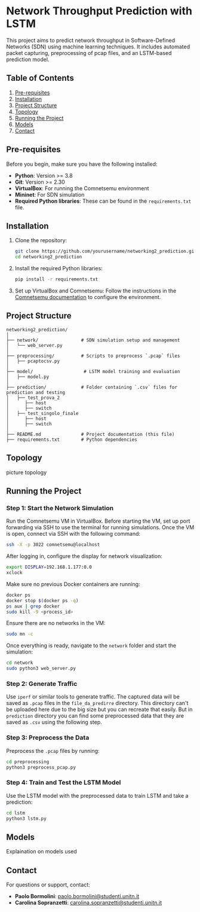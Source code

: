 
# Network Throughput Prediction with LSTM

This project aims to predict network throughput in Software-Defined Networks (SDN) using machine learning techniques. It includes automated packet capturing, preprocessing of pcap files, and an LSTM-based prediction model.

## Table of Contents
1. [Pre-requisites](#prerequisites)
2. [Installation](#installation)
3. [Project Structure](#project-structure)
4. [Topology](#topology)
5. [Running the Project](#running-the-project)
6. [Models](#models)
7. [Contact](#contact)

## Pre-requisites

Before you begin, make sure you have the following installed:

- **Python**: Version >= 3.8
- **Git**: Version >= 2.30
- **VirtualBox**: For running the Comnetsemu environment
- **Mininet**: For SDN simulation
- **Required Python libraries**: These can be found in the `requirements.txt` file.

## Installation

1. Clone the repository:
   ```bash
   git clone https://github.com/yourusername/networking2_prediction.git
   cd networking2_prediction
   ```

2. Install the required Python libraries:
   ```bash
   pip install -r requirements.txt
   ```

3. Set up VirtualBox and Comnetsemu:
   Follow the instructions in the [Comnetsemu documentation](https://www.comnetsemu.com) to configure the environment.

## Project Structure

```plaintext
networking2_prediction/
│
├── network/                # SDN simulation setup and management
│   └── web_server.py
│
├── preprocessing/          # Scripts to preprocess `.pcap` files
│   ├── pcaptocsv.py
│
├── model/                   # LSTM model training and evaluation
│   ├── model.py
│
├── prediction/             # Folder containing `.csv` files for prediction and testing
│   ├── test_prova_2
│      ├── host
│      ├── switch
│   ├── test_singolo_finale
│      ├── host
│      ├── switch
│
├── README.md               # Project documentation (this file)
├── requirements.txt        # Python dependencies
```

## Topology
picture topology

## Running the Project

### Step 1: Start the Network Simulation
Run the Comnetsemu VM in VirtualBox. Before starting the VM, set up port forwarding via SSH to use the terminal for running simulations. Once the VM is open, connect via SSH with the following command:
```bash
ssh -X -p 3022 comnetsemu@localhost
```
After logging in, configure the display for network visualization:
```bash
export DISPLAY=192.168.1.177:0.0
xclock
```

Make sure no previous Docker containers are running:
```bash
docker ps
docker stop $(docker ps -q)
ps aux | grep docker
sudo kill -9 <process_id>
```

Ensure there are no networks in the VM:
```bash
sudo mn -c
```

Once everything is ready, navigate to the `network` folder and start the simulation:
```bash
cd network
sudo python3 web_server.py
```

### Step 2: Generate Traffic
Use `iperf` or similar tools to generate traffic. The captured data will be saved as `.pcap` files in the `file_da_predirre` directory. This directory can't be uploaded here due to the big size but you can recreate that easily. But in `prediction` directory you can find some preprocessed data that they are saved as `.csv` using the following step.

### Step 3: Preprocess the Data
Preprocess the `.pcap` files by running:
```bash
cd preprocessing
python3 preprocess_pcap.py
```

### Step 4: Train and Test the LSTM Model
Use the LSTM model with the preprocessed data to train LSTM and take a prediction:
```bash
cd lstm
python3 lstm.py
```

## Models
Explaination on models used

## Contact

For questions or support, contact:
- **Paolo Bormolini**: paolo.bormolini@studenti.unitn.it
- **Carolina Sopranzetti**: carolina.sopranzetti@studenti.unitn.it

